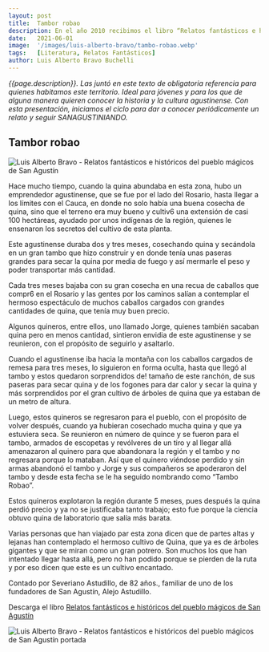 ```yaml
---
layout: post
title:  Tambor robao
description: En el año 2010 recibimos el libro “Relatos fantásticos e históricos del pueblo mágico de San Agustín”. Desde el día del lanzamiento, entendimos que el Profesor Luis Alberto Bravo Buchelli hizo un juicioso trabajo de recopilación de cuentos y leyendas campesinas y urbanas de nuestro territorio.
date:   2021-06-01
image:  '/images/luis-alberto-bravo/tambo-robao.webp'
tags:   [Literatura, Relatos Fantásticos]
author: Luis Alberto Bravo Buchelli
---
```

*{{page.description}}. Las juntó en este texto de obligatoria referencia para quienes habitamos este territorio. Ideal para jóvenes y para los que de alguna manera quieren conocer la historia y la cultura agustinense. Con esta presentación, iniciamos el ciclo para dar a conocer periódicamente un relato y seguir SANAGUSTINIANDO.*

## Tambor robao

![Luis Alberto Bravo - Relatos fantásticos e históricos del pueblo mágicos de San Agustín]({{site.baseurl}}/images/luis-alberto-bravo/tambo-robao-mini.webp)

Hace mucho tiempo, cuando la quina abundaba en esta zona, hubo un emprendedor agustinense, que se fue por el lado del Rosario, hasta llegar a los límites con el Cauca, en donde no solo había una buena cosecha de quina, sino que el terreno era muy bueno y cultiv6 una extensión de casi 100 hectáreas, ayudado por unos indígenas de la región, quienes le ensenaron los secretos del cultivo de esta planta.

Este agustinense duraba dos y tres meses, cosechando quina y secándola en un gran tambo que hizo construir y en donde tenía unas paseras grandes para secar la quina por media de fuego y así mermarle el peso y poder transportar más cantidad.

Cada tres meses bajaba con su gran cosecha en una recua de caballos que compr6 en el Rosario y las gentes por los caminos salían a contemplar el hermoso espectáculo de muchos caballos cargados con grandes cantidades de quina, que tenía muy buen precio.

Algunos quineros, entre ellos, uno llamado Jorge, quienes también sacaban quina pero en menos cantidad, sintieron envidia de este agustinense y se reunieron, con el propósito de seguirlo y asaltarlo.

Cuando el agustinense iba hacia la montaña con los caballos cargados de remesa para tres meses, lo siguieron en forma oculta, hasta que llegó al tambo y estos quedaron sorprendidos de! tamaño de este ranchón, de sus paseras para secar quina y de los fogones para dar calor y secar la quina y más sorprendidos por el gran cultivo de árboles de quina que ya estaban de un metro de altura.

Luego, estos quineros se regresaron para el pueblo, con el propósito de volver después, cuando ya hubieran cosechado mucha quina y que ya estuviera seca. Se reunieron en número de quince y se fueron para el tambo, armados de escopetas y revólveres de un tiro y al llegar allá amenazaron al quinero para que abandonara la región y el tambo y no regresara porque lo mataban. Así que el quinero viéndose perdido y sin armas abandonó el tambo y Jorge y sus compañeros se apoderaron del tambo y desde esta fecha se le ha seguido nombrando como “Tambo Robao”.

Estos quineros explotaron la región durante 5 meses, pues después la quina perdió precio y ya no se justificaba tanto trabajo; esto fue porque la ciencia obtuvo quina de laboratorio que salía más barata.

Varias personas que han viajado par esta zona dicen que de partes altas y lejanas han contemplado el hermoso cultivo de Quina, que ya es de árboles gigantes y que se miran como un gran potrero. Son muchos los que han intentado llegar hasta allá, pero no han podido porque se pierden de la ruta y por eso dicen que este es un cultivo encantado.

Contado por Severiano Astudillo, de 82 años., familiar de uno de los fundadores de San Agustín, Alejo Astudillo.

Descarga el libro [Relatos fantásticos e históricos del pueblo mágicos de San Agustín]({{site.baseurl}}/biblioteca)

![Luis Alberto Bravo - Relatos fantásticos e históricos del pueblo mágicos de San Agustín portada]({{site.baseurl}}/images/luis-alberto-bravo/portada-libro.webp "Libro Relatos fantásticos e históricos del pueblo mágicos de San Agustín")
